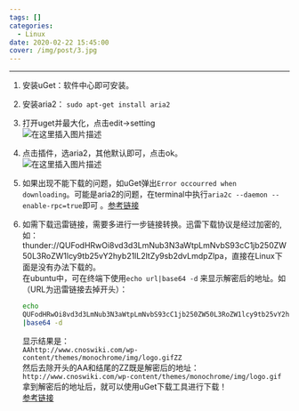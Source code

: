 ```yaml
---
tags: []
categories:
  - Linux
date: 2020-02-22 15:45:00
cover: /img/post/3.jpg
---
```


---
<div id="content_views" class="markdown_views prism-atom-one-dark">
<path stroke-linecap="round" d="M5,0 0,2.5 5,5z" id="raphael-marker-block" style="-webkit-tap-highlight-color: rgba(0, 0, 0, 0);"></path>
                    </svg>
                                            <ol>
<li>
<p>安装uGet：软件中心即可安装。</p>
</li>
<li>
<p>安装aria2： <code>sudo apt-get install aria2</code></p>
</li>
<li>
<p>打开uget并最大化，点击edit-&gt;setting<br>
<img src="https://img-blog.csdnimg.cn/20190112141003979.png?x-oss-process=image/watermark,type_ZmFuZ3poZW5naGVpdGk,shadow_10,text_aHR0cHM6Ly9ibG9nLmNzZG4ubmV0L2Nsa3NqeA==,size_16,color_FFFFFF,t_70" alt="在这里插入图片描述"></p>
</li>
<li>
<p>点击插件，选aria2，其他默认即可，点击ok。<br>
<img src="https://img-blog.csdnimg.cn/20190112141120796.png?x-oss-process=image/watermark,type_ZmFuZ3poZW5naGVpdGk,shadow_10,text_aHR0cHM6Ly9ibG9nLmNzZG4ubmV0L2Nsa3NqeA==,size_16,color_FFFFFF,t_70" alt="在这里插入图片描述"></p>
</li>
<li>
<p>如果出现不能下载的问题，如uGet弹出<code>Error occourred when downloading</code>。可能是aria2的问题，在terminal中执行<code>aria2c --daemon --enable-rpc=true</code>即可 。<a href="https://askubuntu.com/questions/342433/uget-with-aria2-plugin" rel="nofollow">参考链接</a></p>
</li>
<li>
<p>如需下载迅雷链接，需要多进行一步链接转换。迅雷下载协议是经过加密的,如：<br>
thunder://QUFodHRwOi8vd3d3LmNub3N3aWtpLmNvbS93cC1jb250ZW50L3RoZW1lcy9tb25vY2hyb21lL2ltZy9sb2dvLmdpZlpa，直接在Linux下面是没有办法下载的。<br>
在ubuntu中，可在终端下使用<code>echo url|base64 -d</code> 来显示解密后的地址。如（URL为迅雷链接去掉开头）：

```bash
echo
QUFodHRwOi8vd3d3LmNub3N3aWtpLmNvbS93cC1jb250ZW50L3RoZW1lcy9tb25vY2hyb21lL2ltZy9sb2dvLmdpZlpa
|base64 -d
```

<p>显示结果是：<br>
<code>AAhttp://www.cnoswiki.com/wp-content/themes/monochrome/img/logo.gifZZ</code><br>
然后去除开头的AA和结尾的ZZ既是解密后的地址：<br>
<code>http://www.cnoswiki.com/wp-content/themes/monochrome/img/logo.gif</code><br>
拿到解密后的地址后，就可以使用uGet下载工具进行下载！<br>
<a href="https://blog.csdn.net/cjmiou/article/details/41152195">参考链接</a></p>
</li>
</ol>


